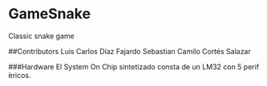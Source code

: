 # GameSnake
Classic snake game

##Contributors
Luis Carlos Díaz Fajardo
Sebastian Camilo Cortés Salazar

###Hardware
El System On Chip sintetizado consta de un LM32 con 5 perif ́ericos.
